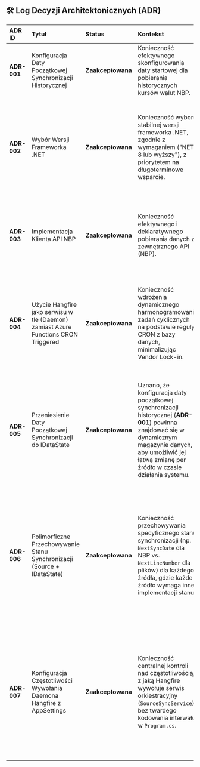 ## 🛠️ Log Decyzji Architektonicznych (ADR)

| ADR ID | Tytuł | Status | Kontekst | Decyzja | Konsekwencje |
| :--- | :--- | :--- | :--- | :--- | :--- |
| **ADR-001** | Konfiguracja Daty Początkowej Synchronizacji Historycznej | **Zaakceptowana** | Konieczność efektywnego skonfigurowania daty startowej dla pobierania historycznych kursów walut NBP. | Użycie **`appsettings.json`** z sekcją **`"NBP": { "InitialSyncDate": "YYYY-MM-DD" }`** i mapowanie na typ **`DateOnly`** (w kodzie .NET). | **[+]** Zgodność z konwencjami .NET. **[+]** Silne typowanie w kodzie. **[-]** Wymaga obsługi potencjalnego błędu parsowania daty. |
| **ADR-002** | Wybór Wersji Frameworka .NET | **Zaakceptowana** | Konieczność wyboru stabilnej wersji frameworka .NET, zgodnie z wymaganiem ("NET 8 lub wyższy"), z priorytetem na długoterminowe wsparcie. | Wybór **.NET 8** jako wersji **LTS (Long Term Support)**. | **[+]** Stabilność i 3 lata wsparcia. **[+]** Zgodność z najlepszymi praktykami dla systemów produkcyjnych. **[-]** Brak dostępu do ewentualnych drobnych usprawnień, które pojawią się w .NET 9 (wersja STS). |
| **ADR-003** | Implementacja Klienta API NBP | **Zaakceptowana** | Konieczność efektywnego i deklaratywnego pobierania danych z zewnętrznego API (NBP). | Użycie biblioteki **Refit** do generowania interfejsu **`INbpApi`** (klient HTTP). | **[+]** Znaczne uproszczenie kodu klienta HTTP (brak ręcznej implementacji `HttpClient`). **[+]** Łatwa integracja z DI w .NET 8. **[+]** Lepsza czytelność i utrzymanie. |
| **ADR-004** | Użycie Hangfire jako serwisu w tle (Daemon) zamiast Azure Functions CRON Triggered | **Zaakceptowana** | Konieczność wdrożenia dynamicznego harmonogramowania zadań cyklicznych na podstawie reguły CRON z bazy danych, minimalizując Vendor Lock-in. | Użycie **Hangfire** jako **wbudowanego serwisu w tle (Daemon)** wewnątrz `Rates.Api`. Użycie technicznego, krótkiego interwału CRON dla Hangfire, a **logika harmonogramowania domenowego** (np. "środa 16:00") realizowana przez `SourceSyncService` w Warstwie Aplikacji. | **[+]** Logika CRON przeniesiona do bazy danych (dynamiczna konfiguracja). **[+]** Uproszczone debugowanie lokalne. **[-]** Wymagane użycie bazy danych (np. SQL) jako magazynu dla Hangfire i tryb `Always On` dla serwisu API. |
| **ADR-005** | Przeniesienie Daty Początkowej Synchronizacji do IDataState | **Zaakceptowana** | Uznano, że konfiguracja daty początkowej synchronizacji historycznej (**ADR-001**) powinna znajdować się w dynamicznym magazynie danych, aby umożliwić jej łatwą zmianę per źródło w czasie działania systemu. | Zmiana pierwotnej decyzji (**ADR-001**): Pole **`InitialSyncDate`** zostaje usunięte z `appsettings.json` i przeniesione do kolumny **`NextSyncDate`** w polimorficznym obiekcie **`ISyncState`** (przechowywanym w Azure Cosmos). | **[+]** Konfiguracja jest przeniesiona do bazy danych i zarządzana per źródło (Dynamiczna konfiguracja). **[+]** `ISyncState` staje się kompletnym źródłem prawdy o procesie. **[-]** Wymaga logiki seedingowej, która ustawi początkową wartość `NextSyncDate` dla nowo tworzonych źródeł. |
| **ADR-006** | Polimorficzne Przechowywanie Stanu Synchronizacji (Source + IDataState) | **Zaakceptowana** | Konieczność przechowywania specyficznego stanu synchronizacji (np. `NextSyncDate` dla NBP vs. `NextLineNumber` dla plików) dla każdego źródła, gdzie każde źródło wymaga innej implementacji stanu. | Użycie bazy danych SQL do przechowywania **Agregatu `Source`** (konfiguracja), natomiast **Azure Cosmos** zostaje wybrane jako magazyn dla polimorficznej **Kolekcji `ISyncState`**. Każdy dokument `ISyncState` (np. `NbpSourceSyncState`, `FileSourceSyncState`) jest powiązany z `Source.Id` i zawiera stan specyficzny dla swojej Strategii, wykorzystując elastyczność schematu Azure Cosmos. | **[+]** Polimorfizm Stanu: Łatwe dodawanie nowych, niepowiązanych typów stanów bez zmiany głównego schematu SQL. **[+]** Separation of Concerns: Dane konfiguracji (SQL) oddzielone od danych operacyjnych (Azure Cosmos). **[-]** Dodatkowa złożoność infrastruktury (utrzymanie dwóch typów baz danych). |
| **ADR-007** | Konfiguracja Częstotliwości Wywołania Daemona Hangfire z AppSettings | **Zaakceptowana** | Konieczność centralnej kontroli nad częstotliwością, z jaką Hangfire wywołuje serwis orkiestracyjny (`SourceSyncService`), bez twardego kodowania interwału w `Program.cs`. | Harmonogram CRON dla **cyklicznego zadania Hangfire** zostanie zdefiniowany w **`appsettings.json`** (np. `"Hangfire:SourceSyncCronExpression": "*/5 * * * *"`) i odczytany podczas konfiguracji serwisu. Daemon wewnątrz siebie będzie iterował po wszystkich aktywnych `Source` i sprawdzał, czy ich **domenowy CRON** (z bazy danych) jest spełniony. | **[+]** Centralna kontrola nad częstotliwością skanowania. **[+]** Łatwa zmiana technicznego interwału w zależności od środowiska (np. co 1 min. w Dev, co 5 min. w Prod). **[+]** W pełni zachowana separacja między techniczną częstotliwością wywołania a logiczną regułą harmonogramowania. |
